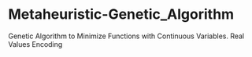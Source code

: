 # Metaheuristic-Genetic_Algorithm
Genetic Algorithm to Minimize Functions with Continuous Variables. Real Values Encoding
